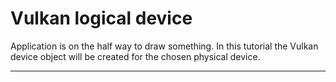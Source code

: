 # Vulkan logical device

Application is on the half way to draw something. In this tutorial the Vulkan device object will be created for the chosen physical device.

---
